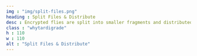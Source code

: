 ```yaml
---
img : "img/split-files.png"
heading : Split Files & Distribute
desc : Encrypted flies are split into smaller fragments and distributed to optimal Nodes across our secure, global network.  
class : "whytardigrade"
h : 110
w : 110
alt : "Split Files & Distribute"
---
```

